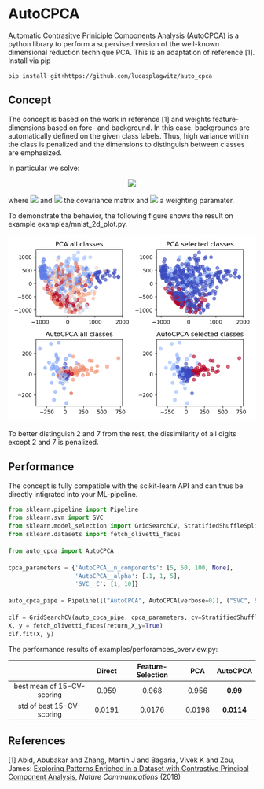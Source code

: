 # AutoCPCA 
Automatic Contrasitve Priniciple Components Analysis (AutoCPCA) is a python library to perform a supervised version 
of the well-known dimensional reduction technique PCA.
This is an adaptation of reference [1]. Install via pip

    pip install git+https://github.com/lucasplagwitz/auto_cpca

## Concept

The concept is based on the work in reference [1] and weights feature-dimensions based on 
fore- and background. In this case, backgrounds are automatically defined on the given class labels. 
Thus, high variance within the class is penalized and the dimensions to distinguish between classes are emphasized. 

In particular we solve:
<p align="center">
<img src="https://render.githubusercontent.com/render/math?math=\Large \argmax_u \lambda_{X}(u) - \sum_{c \in {classes}} \alpha_c \lambda_{X_{y = c}}(u)">
 <p/>
where <img src="https://render.githubusercontent.com/render/math?math=\Large \lambda_{X}(u) := u^TC_Xu" > and <img src="https://render.githubusercontent.com/render/math?math=\Large C_X"> the covariance matrix and <img src="https://render.githubusercontent.com/render/math?math=\Large \alpha_c" > a weighting paramater.

To demonstrate the behavior, the following figure shows the result on example examples/mnist_2d_plot.py. 

<p align="center">
<img src="./demo/mnist_2d.png">
</p>

To better distinguish 2 and 7 from the rest, the dissimilarity of all digits except 2 and 7 is penalized.


## Performance

The concept is fully compatible with the scikit-learn API and can thus be directly intigrated into your ML-pipeline.

```python
from sklearn.pipeline import Pipeline
from sklearn.svm import SVC
from sklearn.model_selection import GridSearchCV, StratifiedShuffleSplit
from sklearn.datasets import fetch_olivetti_faces

from auto_cpca import AutoCPCA

cpca_parameters = {'AutoCPCA__n_components': [5, 50, 100, None],
                   'AutoCPCA__alpha': [.1, 1, 5],
                   'SVC__C': [1, 10]}

auto_cpca_pipe = Pipeline([("AutoCPCA", AutoCPCA(verbose=0)), ("SVC", SVC())])

clf = GridSearchCV(auto_cpca_pipe, cpca_parameters, cv=StratifiedShuffleSplit(n_splits=10, test_size=.2, random_state=42))
X, y = fetch_olivetti_faces(return_X_y=True)
clf.fit(X, y)
```

The performance results of examples/perforamces_overview.py:

|   | Direct  | Feature-Selection  | PCA  | AutoCPCA  |
|:---:|:---:|:---:|:---:|:---:|
| best mean of 15-CV-scoring  | 0.959  | 0.968 | 0.956  | **0.99**  |
|  std of best 15-CV-scoring  | 0.0191  | 0.0176 | 0.0198   | **0.0114**  |

## References
[1] Abid, Abubakar and Zhang, Martin J and Bagaria, Vivek K and Zou, James: [Exploring Patterns Enriched in a Dataset with Contrastive Principal Component Analysis](https://www.nature.com/articles/s41467-018-04608-8.pdf), *Nature Communications* (2018)
